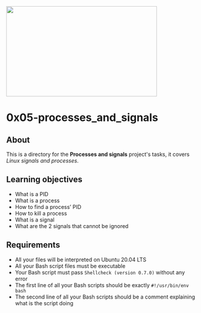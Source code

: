 <img src="https://s3.studytonight.com/curious/uploads/pictures/1659455099-132021.png" width=400 height=240>

# 0x05-processes_and_signals

## About
This is a directory for the **Processes and signals** project's tasks, it covers *Linux signals and processes*.

## Learning objectives
- What is a PID
- What is a process
- How to find a process’ PID
- How to kill a process
- What is a signal
- What are the 2 signals that cannot be ignored

## Requirements
- All your files will be interpreted on Ubuntu 20.04 LTS
- All your Bash script files must be executable
- Your Bash script must pass `Shellcheck (version 0.7.0)` without any error
- The first line of all your Bash scripts should be exactly `#!/usr/bin/env bash`
- The second line of all your Bash scripts should be a comment explaining what is the script doing
